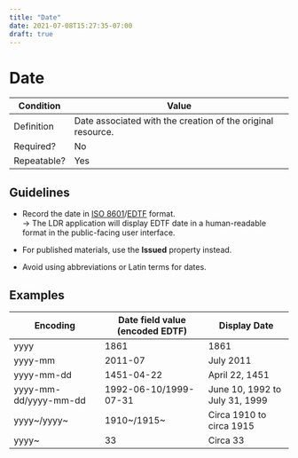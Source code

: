 ```yaml
---
title: "Date"
date: 2021-07-08T15:27:35-07:00
draft: true
---
```


# Date

| Condition  | Value |
|-------------|---------------------------|
| Definition  | Date associated with the creation of the original resource. |
| Required?   | No                        |
| Repeatable? | Yes                        |

## Guidelines

- Record the date in <u>[ISO 8601](https://www.iso.org/iso-8601-date-and-time-format.html)</u>/<u>[EDTF](https://www.loc.gov/standards/datetime/)</u> format. \
&rarr; The LDR application will display EDTF date in a human-readable format in the
 public-facing user interface.

 -  For published materials, use the **Issued** property instead.

 -  Avoid using abbreviations or Latin terms for dates.

## Examples

 | Encoding      | Date field value (encoded EDTF) | Display Date |
 | ----------- | ----------- | ----------- |
 | yyyy     | 1861       | 1861       |
 | yyyy-mm   | 2011-07        | July 2011        |
 | yyyy-mm-dd     | 1451-04-22       | April 22, 1451       |
 | yyyy-mm-dd/yyyy-mm-dd   | 1992-06-10/1999-07-31        | June 10, 1992 to July 31, 1999        |
 | yyyy~/yyyy~     | 1910~/1915~       | Circa 1910 to circa 1915       |
 | yyyy~   | 33        | Circa 33        |
